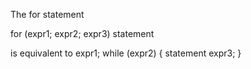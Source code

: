 The for statement 

   for (expr1; expr2; expr3)
       statement

is equivalent to 
   expr1;
   while (expr2) {
       statement
       expr3;
   }
